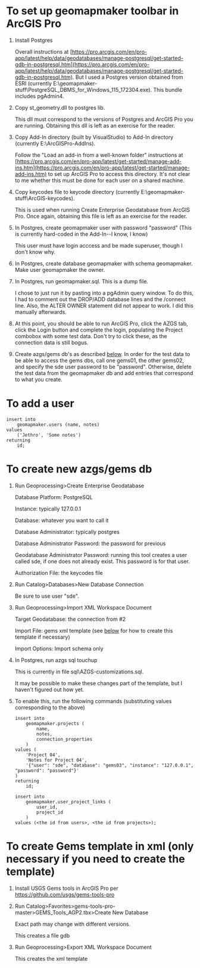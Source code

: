# To set up geomapmaker toolbar in ArcGIS Pro 
1. Install Postgres 
  
    Overall instructions at [https://pro.arcgis.com/en/pro-app/latest/help/data/geodatabases/manage-postgresql/get-started-gdb-in-postgresql.htm](https://pro.arcgis.com/en/pro-app/latest/help/data/geodatabases/manage-postgresql/get-started-gdb-in-postgresql.htm).
    But I used a Postgres version obtained from ESRI (currently E:\geomapmaker-stuff\PostgreSQL_DBMS_for_Windows_115_172304.exe). This bundle includes pgAdmin4.

2. Copy st_geometry.dll to postgres lib. 
    
    This dll must correspond to the versions of Postgres and ArcGIS Pro you are running. Obtaining this dll is left as an exercise for the reader. 

3. Copy Add-In directory (built by VisualStudio) to Add-In directory (currently E:\ArcGISPro-AddIns). 
    
    Follow the "Load an add-in from a well-known folder" instructions at [https://pro.arcgis.com/en/pro-app/latest/get-started/manage-add-ins.htm](https://pro.arcgis.com/en/pro-app/latest/get-started/manage-add-ins.htm) to set up ArcGIS Pro to access this directory. It's not clear to me whether this must be done for each user on a shared machine.

4. Copy keycodes file to keycode directory (currently E:\geomapmaker-stuff\ArcGIS-keycodes). 
    
    This is used when running Create Enterprise Geodatabase from ArcGIS Pro. Once again, obtaining this file is left as an exercise for the reader.

5. In Postgres, create geomapmaker user with password "password" (This is currently hard-coded in the Add-In--I know, I know) 
  
    This user must have login acccess and be made superuser, though I don't know why.

6. In Postgres, create database geomapmaker with schema geomapmaker. Make user geomapmaker the owner.

7. In Postgres, run geomapmaker.sql. This is a dump file. 

    I chose to just run it by pasting into a pgAdmin query window. To do this, I had to comment out the DROP/ADD database lines and the /connect line. Also, the ALTER OWNER statement did not appear to work. I did this manually afterwards.

8. At this point, you should be able to run ArcGIS Pro, click the AZGS tab, click the Login button and complete the login, populating the Project combobox with some test data. Don't try to click these, as the connection data is still bogus.

9. Create azgs/gems db's as described [below](#create-gems). In order for the test data to be able to access the gems dbs, call one gems01, the other gems02, and specify the sde user password to be "password". Otherwise, delete the test data from the geomapmaker db and add entries that correspond to what you create.

 
# <a id="create-user"></a>To add a user
	insert into 
		geomapmaker.users (name, notes) 
	values
		('Jethro', 'Some notes')
	returning
		id;

# <a id="create-gems"></a>To create new azgs/gems db
1. Run Geoprocessing>Create Enterprise Geodatabase

    Database Platform: PostgreSQL
    
    Instance: typically 127.0.0.1
    
    Database: whatever you want to call it
    
    Database Administrator: typically postgres
    
    Database Administrator Password: the password for previous
    
    Geodatabase Administrator Password: running this tool creates a user called sde, if one does not already exist. This password is for that user.
    
    Authorization File: the keycodes file

2. Run Catalog>Databases>New Database Connection 

	Be sure to use user "sde".

3. Run Geoprocessing>Import XML Workspace Document 

    Target Geodatabase: the connection from #2
    
    Import File: gems xml template (see [below](#create-template) for how to create this template if necessary) 
    
    Import Options: Import schema only 

4. In Postgres, run azgs sql touchup

    This is currently in file sql\AZGS-customizations.sql. 
    
    It may be possible to make these changes part of the template, but I haven't figured out how yet.

5. To enable this, run the following commands (substituting values corresponding to the above)
	```
	insert into 
		geomapmaker.projects (
			name,
			notes,
			connection_properties
		)
	values (
		'Project 04', 
		'Notes for Project 04', 
		'{"user": "sde", "database": "gems03", "instance": "127.0.0.1", "password": "password"}'
	)
	returning
		id;

	insert into
		geomapmaker.user_project_links (
			user_id, 
			project_id 
		)
	values (<the id from users>, <the id from projects>);
	```

# <a id="create-template"></a> To create Gems template in xml (only necessary if you need to create the template)
1. Install USGS Gems tools in ArcGIS Pro per [https://github.com/usgs/gems-tools-pro
](https://github.com/usgs/gems-tools-pro)

2. Run Catalog>Favorites>gems-tools-pro-master>GEMS_Tools_AGP2.tbx>Create New Database 
    
    Exact path may change with different versions.
    
    This creates a file gdb

3. Run Geoprocessing>Export XML Workspace Document

    This creates the xml template


		
